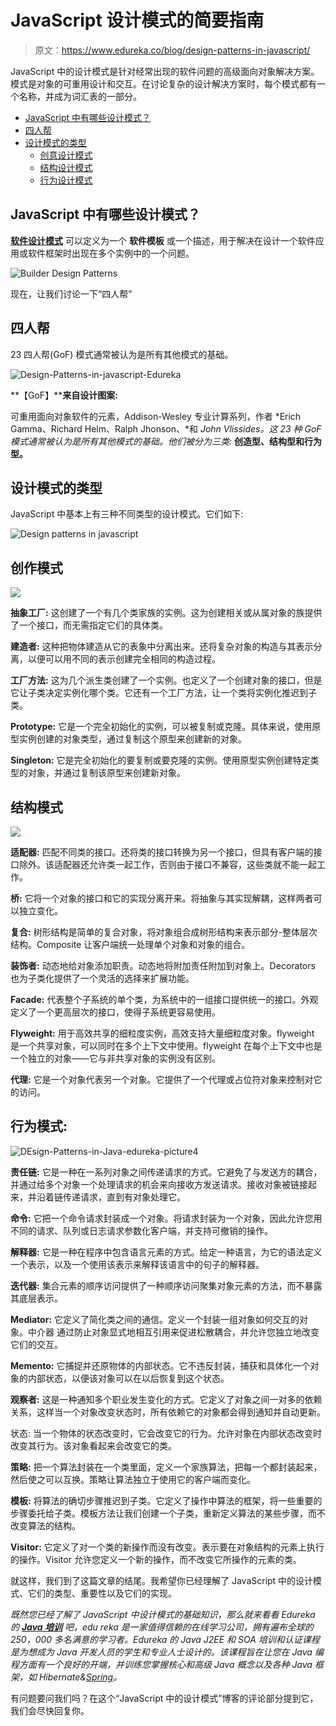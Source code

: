 # JavaScript 设计模式的简要指南

> 原文：<https://www.edureka.co/blog/design-patterns-in-javascript/>

JavaScript 中的[](https://www.edureka.co/java-j2ee-training-course)设计模式是针对经常出现的软件问题的高级面向对象解决方案。模式是对象的可重用设计和交互。在讨论复杂的设计解决方案时，每个模式都有一个名称，并成为词汇表的一部分。

*   [JavaScript 中有哪些设计模式？](#what)
*   [四人帮](#gang)
*   [设计模式的类型](#types)
    *   [创意设计模式](#create)
    *   [结构设计模式](#structure)
    *   [行为设计模式](#behave)

## **JavaScript 中有哪些设计模式？**

[**软件设计模式**](https://www.edureka.co/blog/java-design-patterns/) 可以定义为一个 **软件模板** 或一个描述，用于解决在设计一个软件应用或软件框架时出现在多个实例中的一个问题。

![Builder Design Patterns](img/53f4258d12ba894fc517a1b6d17b82c5.png)

现在，让我们讨论一下“四人帮”

## **四人帮**

23 四人帮(GoF) 模式通常被认为是所有其他模式的基础。

![Design-Patterns-in-javascript-Edureka](img/ed9c57d10f954eec81c4c0219e2eceba.png)

**【GoF】****来自设计图案:**

可重用面向对象软件的元素，Addison-Wesley 专业计算系列，作者 *Erich Gamma、Richard Helm、Ralph Jhonson、*和 *John Vlissides。这 23 种 GoF 模式通常被认为是所有其他模式的基础。他们被分为三类:* **创造型、结构型和行为型。**

## **设计模式的类型**

JavaScript 中基本上有三种不同类型的设计模式。它们如下:

![Design patterns in javascript](img/8e375ee83051b3f2ea1ee7257631c291.png)

## **创作模式**

![](img/ff88e69eb25f80044c0027319e9945fe.png)

**抽象工厂:** 这创建了一个有几个类家族的实例。这为创建相关或从属对象的族提供了一个接口，而无需指定它们的具体类。

**建造者:** 这种把物体建造从它的表象中分离出来。还将复杂对象的构造与其表示分离，以便可以用不同的表示创建完全相同的构造过程。

**工厂方法:** 这为几个派生类创建了一个实例。也定义了一个创建对象的接口，但是它让子类决定实例化哪个类。它还有一个工厂方法，让一个类将实例化推迟到子类。

**Prototype:** 它是一个完全初始化的实例，可以被复制或克隆。具体来说，使用原型实例创建的对象类型，通过复制这个原型来创建新的对象。

**Singleton:** 它是完全初始化的要复制或要克隆的实例。使用原型实例创建特定类型的对象，并通过复制该原型来创建新对象。

## **结构模式**

![](img/0f0c84beebb4cce2b9e7fd88ee2a6389.png)

**适配器:** 匹配不同类的接口。还将类的接口转换为另一个接口，但具有客户端的接口除外。该适配器还允许类一起工作，否则由于接口不兼容，这些类就不能一起工作。

**桥:** 它将一个对象的接口和它的实现分离开来。将抽象与其实现解耦，这样两者可以独立变化。

**复合:** 树形结构是简单的复合对象，将对象组合成树形结构来表示部分-整体层次结构。Composite 让客户端统一处理单个对象和对象的组合。

**装饰者:** 动态地给对象添加职责。动态地将附加责任附加到对象上。Decorators 也为子类化提供了一个灵活的选择来扩展功能。

**Facade:** 代表整个子系统的单个类，为系统中的一组接口提供统一的接口。外观定义了一个更高层次的接口，使得子系统更容易使用。

**Flyweight:** 用于高效共享的细粒度实例，高效支持大量细粒度对象。flyweight 是一个共享对象，可以同时在多个上下文中使用。flyweight 在每个上下文中也是一个独立的对象——它与非共享对象的实例没有区别。

**代理:** 它是一个对象代表另一个对象。它提供了一个代理或占位符对象来控制对它的访问。

## **行为模式:**

![DEsign-Patterns-in-Java-edureka-picture4](img/c97645104b9d26ac7e958964aee02fd4.png)

**责任链:** 它是一种在一系列对象之间传递请求的方式。它避免了与发送方的耦合，并通过给多个对象一个处理请求的机会来向接收方发送请求。接收对象被链接起来，并沿着链传递请求，直到有对象处理它。

**命令:** 它把一个命令请求封装成一个对象。将请求封装为一个对象，因此允许您用不同的请求、队列或日志请求参数化客户端，并支持可撤销的操作。

**解释器:** 它是一种在程序中包含语言元素的方式。给定一种语言，为它的语法定义一个表示，以及一个使用该表示来解释该语言中的句子的解释器。

**迭代器:** 集合元素的顺序访问提供了一种顺序访问聚集对象元素的方法，而不暴露其底层表示。

**Mediator:** 它定义了简化类之间的通信。定义一个封装一组对象如何交互的对象。中介器 通过防止对象显式地相互引用来促进松散耦合，并允许您独立地改变它们的交互。

**Memento:** 它捕捉并还原物体的内部状态。它不违反封装，捕获和具体化一个对象的内部状态，以便该对象可以在以后恢复到这个状态。

**观察者:** 这是一种通知多个职业发生变化的方式。它定义了对象之间一对多的依赖关系，这样当一个对象改变状态时，所有依赖它的对象都会得到通知并自动更新。

状态: 当一个物体的状态改变时，它会改变它的行为。允许对象在内部状态改变时改变其行为。该对象看起来会改变它的类。

**策略:** 把一个算法封装在一个类里面，定义一个家族算法，把每一个都封装起来，然后使之可以互换。策略让算法独立于使用它的客户端而变化。

**模板:** 将算法的确切步骤推迟到子类。它定义了操作中算法的框架，将一些重要的步骤委托给子类。模板方法让我们创建一个子类，重新定义算法的某些步骤，而不改变算法的结构。

**Visitor:** 它定义了对一个类的新操作而没有改变。表示要在对象结构的元素上执行的操作。Visitor 允许您定义一个新的操作，而不改变它所操作的元素的类。

就这样，我们到了这篇文章的结尾。我希望你已经理解了 JavaScript 中的设计模式、它们的类型、重要性以及它们的实现。

*既然您已经了解了 JavaScript 中设计模式的基础知识，那么就来看看 Edureka 的  [**Java 培训**](https://www.edureka.co/java-j2ee-soa-training)* *吧，edu reka 是一家值得信赖的在线学习公司，拥有遍布全球的 250，000 多名满意的学习者。Edureka 的 Java J2EE 和 SOA 培训和认证课程是为想成为 Java 开发人员的学生和专业人士设计的。该课程旨在让您在 Java 编程方面有一个良好的开端，并训练您掌握核心和高级 Java 概念以及各种 Java 框架，如 Hibernate&[Spring](https://spring.io/projects/spring-framework)。*

有问题要问我们吗？在这个“JavaScript 中的设计模式”博客的评论部分提到它，我们会尽快回复你。